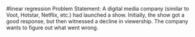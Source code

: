 #linear regression
Problem Statement: A digital media company (similar to Voot, Hotstar, Netflix, etc.) had launched a show. Initially, the show got a good response, but then witnessed a decline in viewership. The company wants to figure out what went wrong.
